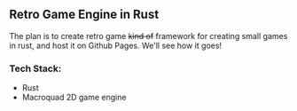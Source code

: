 ## Retro Game Engine in Rust

The plan is to create retro game <s>kind of</s> framework for creating small games in rust, and host it on Github Pages. We'll see how it goes!

### Tech Stack:
 - Rust
 - Macroquad 2D game engine